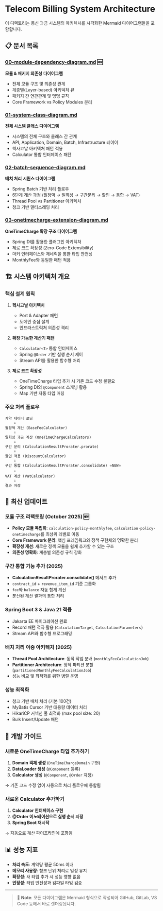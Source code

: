 # Telecom Billing System Architecture

이 디렉토리는 통신 과금 시스템의 아키텍처를 시각화한 Mermaid 다이어그램들을 포함합니다.

## 📋 문서 목록

### [00-module-dependency-diagram.md](./00-module-dependency-diagram.md) 🆕
**모듈 & 패키지 의존성 다이어그램**
- 전체 모듈 구조 및 의존성 관계
- 계층별(Layer-based) 아키텍처 뷰
- 패키지 간 연관관계 및 명명 규칙
- Core Framework vs Policy Modules 분리

### [01-system-class-diagram.md](./01-system-class-diagram.md)
**전체 시스템 클래스 다이어그램**
- 시스템의 전체 구조와 클래스 간 관계
- API, Application, Domain, Batch, Infrastructure 레이어
- 헥사고날 아키텍처 패턴 적용
- Calculator 통합 인터페이스 패턴

### [02-batch-sequence-diagram.md](./02-batch-sequence-diagram.md)
**배치 처리 시퀀스 다이어그램**
- Spring Batch 기반 처리 플로우
- 6단계 계산 과정 (월정액 → 일회성 → 구간분리 → 할인 → 통합 → VAT)
- Thread Pool vs Partitioner 아키텍처
- 청크 기반 멀티스레딩 처리

### [03-onetimecharge-extension-diagram.md](./03-onetimecharge-extension-diagram.md)
**OneTimeCharge 확장 구조 다이어그램**
- Spring DI를 활용한 플러그인 아키텍처
- 제로 코드 확장성 (Zero-Code Extensibility)
- 마커 인터페이스와 제네릭을 통한 타입 안전성
- MonthlyFee와 동일한 패턴 적용

## 🏗️ 시스템 아키텍처 개요

### 핵심 설계 원칙

1. **헥사고날 아키텍처**
   - Port & Adapter 패턴
   - 도메인 중심 설계
   - 인프라스트럭처 의존성 격리

2. **확장 가능한 계산기 패턴**
   - `Calculator<T>` 통합 인터페이스
   - Spring `@Order` 기반 실행 순서 제어
   - Stream API를 활용한 함수형 처리

3. **제로 코드 확장성**
   - OneTimeCharge 타입 추가 시 기존 코드 수정 불필요
   - Spring DI의 `@Component` 스캐닝 활용
   - Map 기반 자동 타입 매칭

### 주요 처리 플로우

```
계약 데이터 로딩 
    ↓
월정액 계산 (BaseFeeCalculator)
    ↓
일회성 과금 계산 (OneTimeChargeCalculators)
    ↓
구간 분리 (CalculationResultProrater.prorate)
    ↓
할인 적용 (DiscountCalculator)
    ↓
구간 통합 (CalculationResultProrater.consolidate) ⭐NEW⭐
    ↓
VAT 계산 (VatCalculator)
    ↓
결과 저장
```

## 🚀 최신 업데이트

### 모듈 구조 리팩토링 (October 2025) 🆕
- **Policy 모듈 독립화**: `calculation-policy-monthlyfee`, `calculation-policy-onetimecharge`를 최상위 레벨로 이동
- **Core Framework 분리**: 핵심 프레임워크와 정책 구현체의 명확한 분리
- **확장성 개선**: 새로운 정책 모듈을 쉽게 추가할 수 있는 구조
- **의존성 명확화**: 계층별 의존성 규칙 강화

### 구간 통합 기능 추가 (2025)
- **CalculationResultProrater.consolidate()** 메서드 추가
- `contract_id` + `revenue_item_id` 기준 그룹화
- `fee`와 `balance` 자동 합계 계산
- 분산된 계산 결과의 통합 처리

### Spring Boot 3 & Java 21 적용
- Jakarta EE 마이그레이션 완료
- Record 패턴 적극 활용 (`CalculationTarget`, `CalculationParameters`)
- Stream API와 함수형 프로그래밍

### 배치 처리 이중 아키텍처 (2025)
- **Thread Pool Architecture**: 동적 작업 분배 (`monthlyFeeCalculationJob`)
- **Partitioner Architecture**: 정적 파티션 분할 (`partitionedMonthlyFeeCalculationJob`)
- 성능 비교 및 최적화를 위한 병렬 운영

### 성능 최적화
- 청크 기반 배치 처리 (기본 100건)
- MyBatis Cursor 기반 대용량 데이터 처리
- HikariCP 커넥션 풀 최적화 (max pool size: 20)
- Bulk Insert/Update 패턴

## 🔧 개발 가이드

### 새로운 OneTimeCharge 타입 추가하기

1. **Domain 객체 생성** (`OneTimeChargeDomain` 구현)
2. **DataLoader 생성** (`@Component` 등록)
3. **Calculator 생성** (`@Component`, `@Order` 지정)

→ 기존 코드 수정 없이 자동으로 처리 플로우에 통합됨

### 새로운 Calculator 추가하기

1. **Calculator 인터페이스 구현**
2. **@Order 어노테이션으로 실행 순서 지정**
3. **Spring Boot 재시작**

→ 자동으로 계산 파이프라인에 포함됨

## 📊 성능 지표

- **처리 속도**: 계약당 평균 50ms 이내
- **메모리 사용량**: 청크 단위 처리로 일정 유지
- **확장성**: 새 타입 추가 시 성능 영향 없음
- **안정성**: 타입 안전성과 컴파일 타임 검증

---

> 📝 **Note**: 모든 다이어그램은 Mermaid 형식으로 작성되어 GitHub, GitLab, VS Code 등에서 바로 렌더링됩니다.